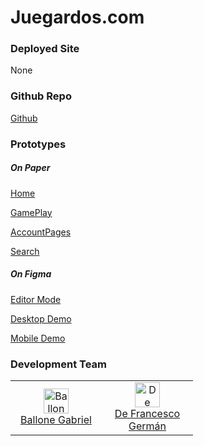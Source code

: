 # Juegardos.com

### Deployed Site

None

### Github Repo

[Github](https://github.com/Germandf/Juegardos.com)

### Prototypes

##### On Paper

[Home](prototypes/Home.jpeg)

[GamePlay](prototypes/GamePlay.jpeg)

[AccountPages](prototypes/AccountPages.jpeg)

[Search](prototypes/Search.jpeg)

##### On Figma

[Editor Mode](https://www.figma.com/file/Lc1x3JCy1Z0pWCTe5iACAa/Juegardos.com?node-id=12%3A2)

[Desktop Demo](https://www.figma.com/proto/Lc1x3JCy1Z0pWCTe5iACAa/Juegardos.com?node-id=0%3A1&scaling=scale-down&starting-point-node-id=54%3A375)

[Mobile Demo](https://www.figma.com/proto/Lc1x3JCy1Z0pWCTe5iACAa/Juegardos.com?node-id=13%3A3&scaling=scale-down&starting-point-node-id=62%3A1562)

### Development Team

<table>
	<tr>
		<td align="center" width="130">
			<a src="https://github.com/gabrielballone"><img src="https://avatars.githubusercontent.com/u/70412985?v=4" alt="Ballone Gabriel" width="40" height="40" /></a><br/><a href="https://github.com/gabrielballone">Ballone Gabriel</a>
		</td>
		<td align="center" width="130">
			<a src="https://github.com/Germandf"><img src="https://avatars.githubusercontent.com/u/69018178?v=4" alt="De Francesco Germán" width="40" height="40" /></a><br/><a href="https://github.com/Germandf">De Francesco Germán</a>
		</td>
	</tr>
</table>